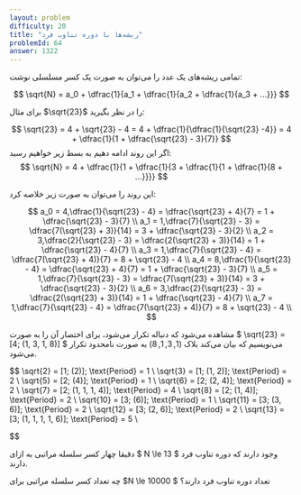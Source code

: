 ```yaml
---
layout: problem
difficulty: 20
title: "ریشه‌ها با دوره تناوب فرد"
problemId: 64
answer: 1322
---
```


تمامی ریشه‌های یک عدد را می‌توان به صورت یک کسر مسلسلی نوشت:

$$
\sqrt{N} = a_0 + \dfrac{1}{a_1 + \dfrac{1}{a_2 + \dfrac{1}{a_3 + ...}}}
$$

برای مثال $\sqrt{23}$ را در نظر بگیرید:

$$
\sqrt{23} = 4 + \sqrt{23} - 4 = 4 + \dfrac{1}{\dfrac{1}{\sqrt{23} -4}} = 4 + \dfrac{1}{1 + \dfrac{\sqrt{23} - 3}{7}} 
$$
اگر این روند ادامه دهیم به بسط زیر خواهیم رسید:
$$
\sqrt{N} = 4 + \dfrac{1}{1 + \dfrac{1}{3 + \dfrac{1}{1 + \dfrac{1}{8 + ...}}}}
$$

این روند را می‌توان به صورت زیر خلاصه کرد:

$$
a_0 = 4,\dfrac{1}{\sqrt{23} - 4} = \dfrac{\sqrt{23} + 4}{7} = 1 + \dfrac{\sqrt{23} - 3}{7} \\
a_1 = 1,\dfrac{7}{\sqrt{23} - 3} = \dfrac{7(\sqrt{23} + 3)}{14} = 3 + \dfrac{\sqrt{23} - 3}{2} \\
a_2 = 3,\dfrac{2}{\sqrt{23} - 3} = \dfrac{2(\sqrt{23} + 3)}{14} = 1 + \dfrac{\sqrt{23} - 4}{7} \\
a_3 = 1,\dfrac{7}{\sqrt{23} - 4} = \dfrac{7(\sqrt{23} + 4)}{7} = 8 + \sqrt{23} - 4 \\
a_4 = 8,\dfrac{1}{\sqrt{23} - 4} = \dfrac{\sqrt{23} + 4}{7} = 1 + \dfrac{\sqrt{23} - 3}{7} \\
a_5 = 1,\dfrac{7}{\sqrt{23} - 3} = \dfrac{7(\sqrt{23} + 3)}{14} = 3 + \dfrac{\sqrt{23} - 3}{2} \\
a_6 = 3,\dfrac{2}{\sqrt{23} - 3} = \dfrac{2(\sqrt{23} + 3)}{14} = 1 + \dfrac{\sqrt{23} - 4}{7} \\
a_7 = 1,\dfrac{7}{\sqrt{23} - 4} = \dfrac{7(\sqrt{23} + 4)}{7} = 8 + \sqrt{23} - 4 \\
$$

مشاهده می‌شود که دنباله تکرار می‌شود، برای اختصار آن را به صورت $ \sqrt{23} = [4; (1, 3, 1, 8)] $ ‌می‌نویسیم که بیان می‌کند بلاک $(1, 3, 1, 8)$ به صورت نامحدود تکرار می‌شود.

$$
\sqrt{2} = [1; (2)]; \text{Period} = 1 \\
\sqrt{3} = [1; (1, 2)]; \text{Period} = 2 \\
\sqrt{5} = [2; (4)]; \text{Period} = 1 \\
\sqrt{6} = [2; (2, 4)]; \text{Period} = 2 \\
\sqrt{7} = [2; (1, 1, 1, 4)]; \text{Period} = 4 \\
\sqrt{8} = [2; (1, 4)]; \text{Period} = 2 \\
\sqrt{10} = [3; (6)]; \text{Period} = 1 \\
\sqrt{11} = [3; (3, 6)]; \text{Period} = 2 \\
\sqrt{12} = [3; (2, 6)]; \text{Period} = 2 \\
\sqrt{13} = [3; (1, 1, 1, 1, 6)]; \text{Period} = 5 \\

$$

دقیقا چهار کسر سلسله مراتبی به ازای $ N \le 13 $ وجود دارند که دوره تناوب فرد دارند.

چه تعداد کسر سلسله مراتبی برای $N \le 10000 $ تعداد دوره تناوب فرد دارند؟
